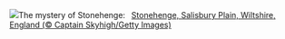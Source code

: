 ![](https://www.bing.com/th?id=OHR.StonehengeSalisbury_EN-US1337618356_UHD.jpg&w=1000)The mystery of Stonehenge:&nbsp;&ensp;[Stonehenge, Salisbury Plain, Wiltshire, England (© Captain Skyhigh/Getty Images)](https://www.bing.com/th?id=OHR.StonehengeSalisbury_EN-US1337618356_UHD.jpg)
<br><br/>
